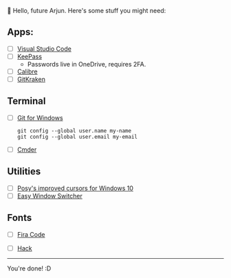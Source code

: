 👋 Hello, future Arjun. Here's some stuff you might need:

## Apps:
- [ ] [Visual Studio Code](https://code.visualstudio.com/)
- [ ] [KeePass](http://keepass.info/download.html)
	- Passwords live in OneDrive, requires 2FA.
- [ ] [Calibre](https://calibre-ebook.com/)
- [ ] [GitKraken](https://www.gitkraken.com/git-client)

## Terminal

- [ ] [Git for Windows](https://git-scm.com/download/win)
	```
	git config --global user.name my-name
	git config --global user.email my-email
	```
- [ ] [Cmder](https://cmder.net/)

## Utilities

- [ ] [Posy's improved cursors for Windows 10](http://www.michieldb.nl/other/cursors/)
- [ ] [Easy Window Switcher](https://neosmart.net/EasySwitch/)

## Fonts

- [ ] [Fira Code](https://github.com/tonsky/FiraCode)
- [ ] [Hack](http://sourcefoundry.org/hack/)


***

You're done! :D
